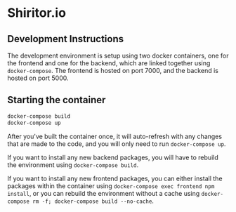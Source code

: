 # Shiritor.io 

## Development Instructions
The development environment is setup using two docker containers, one for the frontend and one for the backend, which are linked together using `docker-compose`. The frontend is hosted on port 7000, and the backend is hosted on port 5000. 

## Starting the container
```bash
docker-compose build
docker-compose up
```

After you've built the container once, it will auto-refresh with any changes that are made to the code, and you will only need to run `docker-compose up`. 

If you want to install any new backend packages, you will have to rebuild the environment using `docker-compose build`. 

If you want to install any new frontend packages, you can either install the packages within the container using `docker-compose exec frontend npm install`, or you can rebuild the environment without a cache using `docker-compose rm -f; docker-compose build --no-cache`. 
